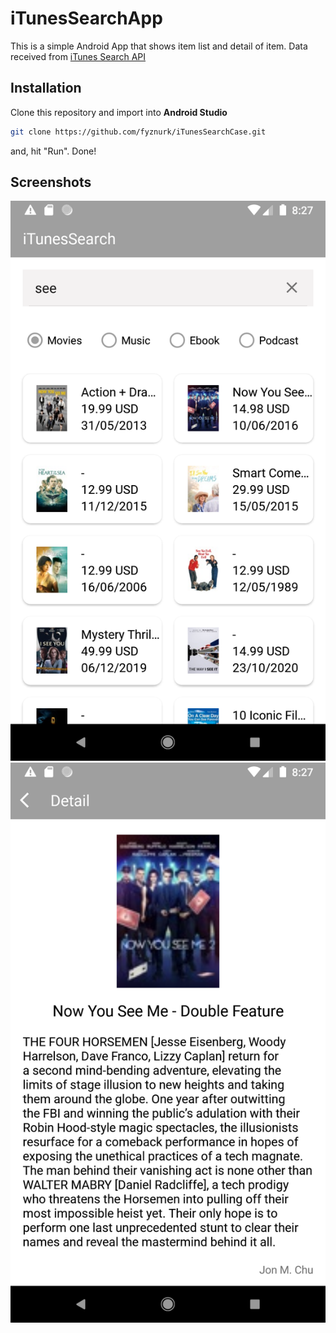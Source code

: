 # iTunesSearchApp

This is a simple Android App that shows item list and detail of item. Data received from [iTunes Search API](https://affiliate.itunes.apple.com/resources/documentation/itunes-store-web-service-search-api)

## Installation

Clone this repository and import into **Android Studio**
```bash
git clone https://github.com/fyznurk/iTunesSearchCase.git
```
and, hit "Run". Done!

## Screenshots
![All List](https://github.com/fyznurk/iTunesSearchCase/blob/master/screenshots/all_list.png)
![Item Detail](https://raw.githubusercontent.com/fyznurk/iTunesSearchCase/master/screenshots/item_detail.png)
